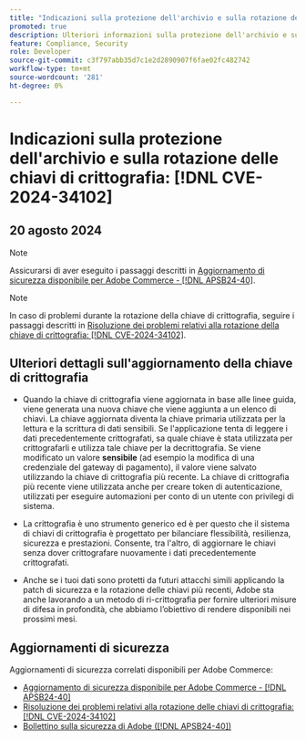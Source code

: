 ```yaml
---
title: "Indicazioni sulla protezione dell'archivio e sulla rotazione delle chiavi di crittografia: [!DNL CVE-2024-34102]"
promoted: true
description: Ulteriori informazioni sulla protezione dell'archivio e sulla rotazione delle chiavi di crittografia per quanto riguarda  [!DNL CVE-2024-34102].
feature: Compliance, Security
role: Developer
source-git-commit: c3f797abb35d7c1e2d2890907f6fae02fc482742
workflow-type: tm+mt
source-wordcount: '281'
ht-degree: 0%

---
```


# Indicazioni sulla protezione dell&#39;archivio e sulla rotazione delle chiavi di crittografia: [!DNL CVE-2024-34102]

## 20 agosto 2024

>[!NOTE]
>
>Assicurarsi di aver eseguito i passaggi descritti in [Aggiornamento di sicurezza disponibile per Adobe Commerce - [!DNL APSB24-40]](https://experienceleague.adobe.com/it/docs/commerce-knowledge-base/kb/troubleshooting/known-issues-patches-attached/security-update-available-for-adobe-commerce-apsb24-40-revised-to-include-isolated-patch-for-cve-2024-34102).

>[!NOTE]
>
>In caso di problemi durante la rotazione della chiave di crittografia, seguire i passaggi descritti in [Risoluzione dei problemi relativi alla rotazione della chiave di crittografia: [!DNL CVE-2024-34102]](https://experienceleague.adobe.com/it/docs/commerce-knowledge-base/kb/troubleshooting/known-issues-patches-attached/troubleshooting-encryption-key-rotation-cve-2024-34102).

## Ulteriori dettagli sull&#39;aggiornamento della chiave di crittografia

* Quando la chiave di crittografia viene aggiornata in base alle linee guida, viene generata una nuova chiave che viene aggiunta a un elenco di chiavi. La chiave aggiornata diventa la chiave primaria utilizzata per la lettura e la scrittura di dati sensibili. Se l&#39;applicazione tenta di leggere i dati precedentemente crittografati, sa quale chiave è stata utilizzata per crittografarli e utilizza tale chiave per la decrittografia. Se viene modificato un valore **sensibile** (ad esempio la modifica di una credenziale del gateway di pagamento), il valore viene salvato utilizzando la chiave di crittografia più recente. La chiave di crittografia più recente viene utilizzata anche per creare token di autenticazione, utilizzati per eseguire automazioni per conto di un utente con privilegi di sistema.

* La crittografia è uno strumento generico ed è per questo che il sistema di chiavi di crittografia è progettato per bilanciare flessibilità, resilienza, sicurezza e prestazioni. Consente, tra l&#39;altro, di aggiornare le chiavi senza dover crittografare nuovamente i dati precedentemente crittografati.

* Anche se i tuoi dati sono protetti da futuri attacchi simili applicando la patch di sicurezza e la rotazione delle chiavi più recenti, Adobe sta anche lavorando a un metodo di ri-crittografia per fornire ulteriori misure di difesa in profondità, che abbiamo l’obiettivo di rendere disponibili nei prossimi mesi.

## Aggiornamenti di sicurezza

Aggiornamenti di sicurezza correlati disponibili per Adobe Commerce:

* [Aggiornamento di sicurezza disponibile per Adobe Commerce - [!DNL APSB24-40]](https://experienceleague.adobe.com/it/docs/commerce-knowledge-base/kb/troubleshooting/known-issues-patches-attached/security-update-available-for-adobe-commerce-apsb24-40-revised-to-include-isolated-patch-for-cve-2024-34102)
* [Risoluzione dei problemi relativi alla rotazione delle chiavi di crittografia: [!DNL CVE-2024-34102]](https://experienceleague.adobe.com/it/docs/commerce-knowledge-base/kb/troubleshooting/known-issues-patches-attached/troubleshooting-encryption-key-rotation-cve-2024-34102)
* [Bollettino sulla sicurezza di Adobe ([!DNL APSB24-40])](https://helpx.adobe.com/it/security/products/magento/apsb24-40.html)
